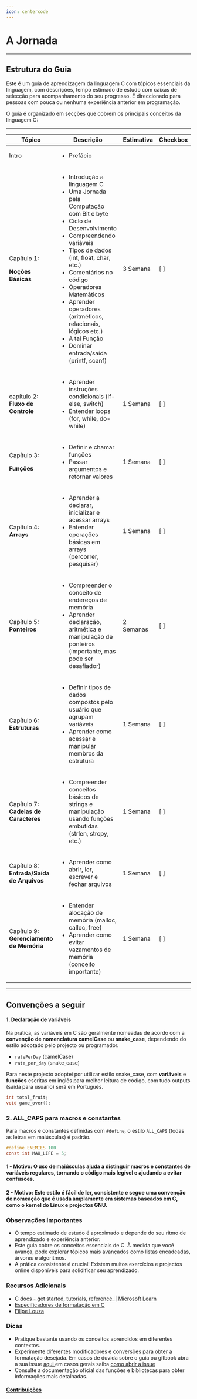 ```yaml
---
icon: centercode
---
```


# A Jornada

***



## **Estrutura do Guia** <a href="#estrutura-do-guia" id="estrutura-do-guia"></a>

Este é um guia de aprendizagem da linguagem C com tópicos essenciais da linguagem, com descrições, tempo estimado de estudo com caixas de selecção para acompanhamento do seu progresso. É direccionado para pessoas com pouca ou nenhuma experiência anterior em programação.

O guia é organizado em secções que cobrem os principais conceitos da linguagem C:

***



<table data-full-width="false"><thead><tr><th>Tópico</th><th width="237">Descrição</th><th width="226">Estimativa</th><th>Checkbox</th></tr></thead><tbody><tr><td>Intro</td><td><ul><li>Prefácio</li></ul></td><td></td><td></td></tr><tr><td><p>Capítulo 1:</p><p><strong>Noções Básicas</strong></p></td><td><ul><li>Introdução a linguagem C</li><li>Uma Jornada pela Computação com Bit e byte</li><li>Ciclo de Desenvolvimento</li><li>Compreendendo variáveis</li><li>Tipos de dados (int, float, char, etc.)</li><li>Comentários no código</li><li>Operadores Matemáticos</li><li>Aprender operadores (aritméticos, relacionais, lógicos etc.)</li><li>A tal Função</li><li>Dominar entrada/saída (printf, scanf)</li></ul></td><td>3 Semana</td><td>[ ]</td></tr><tr><td>capítulo 2: <br><strong>Fluxo de Controle</strong></td><td><ul><li>Aprender instruções condicionais (if-else, switch) </li><li>Entender loops (for, while, do-while)</li></ul></td><td>1 Semana</td><td>[ ]</td></tr><tr><td><p>Capítulo 3:</p><p><strong>Funções</strong></p></td><td><ul><li>Definir e chamar funções</li><li>Passar argumentos e retornar valores</li></ul></td><td>1 Semana</td><td>[ ]</td></tr><tr><td>Capítulo 4:<br><strong>Arrays</strong></td><td><ul><li>Aprender a declarar, inicializar e acessar arrays</li><li>Entender operações básicas em arrays (percorrer, pesquisar)</li></ul></td><td>1 Semana</td><td>[ ]</td></tr><tr><td>Capítulo 5:<br><strong>Ponteiros</strong></td><td><ul><li>Compreender o conceito de endereços de memória </li><li>Aprender declaração, aritmética e manipulação de ponteiros (importante, mas pode ser desafiador)</li></ul></td><td>2 Semanas</td><td>[ ]</td></tr><tr><td>Capítulo 6:<br><strong>Estruturas</strong></td><td><ul><li>Definir tipos de dados compostos pelo usuário que agrupam variáveis</li><li>Aprender como acessar e manipular membros da estrutura</li></ul></td><td>1 Semana</td><td>[ ]</td></tr><tr><td>Capítulo 7:<br><strong>Cadeias de Caracteres</strong></td><td><ul><li>Compreender conceitos básicos de strings e manipulação usando funções embutidas (strlen, strcpy, etc.)</li></ul></td><td>1 Semana</td><td>[ ]</td></tr><tr><td>Capítulo 8:<br><strong>Entrada/Saída de Arquivos</strong></td><td><ul><li>Aprender como abrir, ler, escrever e fechar arquivos</li></ul></td><td>1 Semana</td><td>[ ]</td></tr><tr><td>Capítulo 9:<br><strong>Gerenciamento de Memória</strong></td><td><ul><li>Entender alocação de memória (malloc, calloc, free)</li><li> Aprender como evitar vazamentos de memória (conceito importante)</li></ul></td><td>1 Semana</td><td>[ ]</td></tr></tbody></table>



***

## Convenções a seguir

#### 1. Declaração de variáveis <a href="#id-1-declaracao-de-variaveis" id="id-1-declaracao-de-variaveis"></a>

Na prática, as variáveis em C são geralmente nomeadas de acordo com a **convenção de nomenclatura camelCase** ou **snake\_case**, dependendo do estilo adoptado pelo projecto ou programador.

* `ratePerDay` (camelCase)
* `rate_per_day` (snake\_case)

Para neste projecto adoptei por utilizar estilo snake\_case, com **variáveis** e **funções** escritas em inglês para melhor leitura de código, com tudo outputs (saída para usuário) será em Português.

```c
int total_fruit;
void game_over();
```

### 2. **ALL\_CAPS** para macros e constantes <a href="#id-2-all_caps-para-macros-e-constantes" id="id-2-all_caps-para-macros-e-constantes"></a>

Para macros e constantes definidas com `#define`, o estilo `ALL_CAPS` (todas as letras em maiúsculas) é padrão.

```c
#define ENEMIES 100
const int MAX_LIFE = 5;
```

#### **1 - Motivo**: O uso de maiúsculas ajuda a distinguir macros e constantes de variáveis regulares, tornando o código mais legível e ajudando a evitar confusões.

#### **2 - Motivo**: Este estilo é fácil de ler, consistente e segue uma convenção de nomeação que é usada amplamente em sistemas baseados em C, como o kernel do Linux e projectos GNU.

### **Observações Importantes**

* O tempo estimado de estudo é aproximado e depende do seu ritmo de aprendizado e experiência anterior.
* Este guia cobre os conceitos essenciais de C. À medida que você avança, pode explorar tópicos mais avançados como listas encadeadas, árvores e algoritmos.
* A prática consistente é crucial! Existem muitos exercícios e projectos online disponíveis para solidificar seu aprendizado.

### **Recursos Adicionais**

* [C docs - get started, tutorials, reference. | Microsoft Learn](https://learn.microsoft.com/en-us/cpp/c-language/?view=msvc-170)
* [Especificadores de formatação em C](https://www.freecodecamp.org/portuguese/news/especificadores-de-formatacao-em-c/)
* [Filipe Louza](https://www.youtube.com/watch?v=hPHm98pS4zo\&list=PLuARAw3cqFRAUNLs3uyiabGuQceuSTeLS)&#x20;

### **Dicas**

* Pratique bastante usando os conceitos aprendidos em diferentes contextos.
* Experimente diferentes modificadores e conversões para obter a formatação desejada. Em casos de duvida sobre o guia ou gitbook abra a sua issue [aqui ](https://github.com/an-jorge/Seethec/issues)em casos gerais saiba [como abrir a issue](guia-de-contribuicoes.md#issues)
* Consulte a documentação oficial das funções e bibliotecas para obter informações mais detalhadas.

#### [Contribuições](https://uuntu.gitbook.io/see-the-c/intro/guia-de-contribuicoes) <a href="#contribuicoes" id="contribuicoes"></a>
